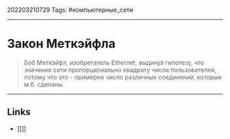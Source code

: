 202203210729
Tags: #компьютерные_сети

---

# Закон Меткэйфла

> Боб Меткэйфл, изобретатель Ethernet, выдинул гипотезу, что значение сети пропорционально квадрату числа пользователей, потому что это - примерно число различных соединений, которые м.б. сделаны


---
## Links

-  [[]]
